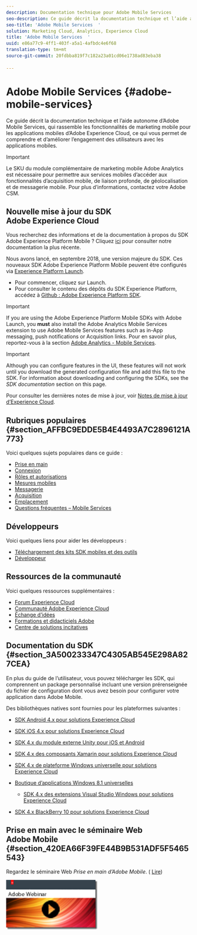 ```yaml
---
description: Documentation technique pour Adobe Mobile Services
seo-description: Ce guide décrit la documentation technique et l’aide autonome d’Adobe Mobile Services, qui rassemble les fonctionnalités de marketing mobile pour les applications mobiles d’Adobe Experience Cloud, ce qui vous permet de comprendre et d’améliorer l’engagement des utilisateurs avec les applications mobiles.
seo-title: 'Adobe Mobile Services  '
solution: Marketing Cloud, Analytics, Experience Cloud
title: 'Adobe Mobile Services  '
uuid: e86a77c9-4ff1-403f-a5a1-4afbdc4e6f68
translation-type: tm+mt
source-git-commit: 20fdbba819f7c182a23a01cd06e1738ad83eba38

---
```



# Adobe Mobile Services {#adobe-mobile-services}

Ce guide décrit la documentation technique et l’aide autonome d’Adobe Mobile Services, qui rassemble les fonctionnalités de marketing mobile pour les applications mobiles d’Adobe Experience Cloud, ce qui vous permet de comprendre et d’améliorer l’engagement des utilisateurs avec les applications mobiles.

>[!IMPORTANT]
>
>Le SKU du module complémentaire de marketing mobile Adobe Analytics est nécessaire pour permettre aux services mobiles d’accéder aux fonctionnalités d’acquisition mobile, de liaison profonde, de géolocalisation et de messagerie mobile. Pour plus d’informations, contactez votre Adobe CSM.

## Nouvelle mise à jour du SDK Adobe Experience Cloud

Vous recherchez des informations et de la documentation à propos du SDK Adobe Experience Platform Mobile ? Cliquez [ici](https://aep-sdks.gitbook.io/docs/) pour consulter notre documentation la plus récente.

Nous avons lancé, en septembre 2018, une version majeure du SDK. Ces nouveaux SDK Adobe Experience Platform Mobile peuvent être configurés via [Experience Platform Launch](https://www.adobe.com/experience-platform/launch.html).

* Pour commencer, cliquez sur Launch.
* Pour consulter le contenu des dépôts du SDK Experience Platform, accédez à [Github : Adobe Experience Platform SDK](https://github.com/Adobe-Marketing-Cloud/acp-sdks).

>[!IMPORTANT]
>
> If you are using the Adobe Experience Platform Mobile SDKs with Adobe Launch, you **must** also install the Adobe Analytics Mobile Services extension to use Adobe Mobile Services features such as in-App messaging, push notifications or Acquisition links. Pour en savoir plus, reportez-vous à la section [Adobe Analytics - Mobile Services](https://aep-sdks.gitbook.io/docs/using-mobile-extensions/adobe-analytics-mobile-services).

>[!IMPORTANT]
>
>Although you can configure features in the UI, these features will not work until you download the generated configuration file and add this file to the SDK. For information about downloading and configuring the SDKs, see the *SDK documentation* section on this page.

Pour consulter les dernières notes de mise à jour, voir [Notes de mise à jour d’Experience Cloud](https://docs.adobe.com/content/help/en/release-notes/experience-cloud/current.html).

## Rubriques populaires {#section_AFFBC9EDDE5B4E4493A7C2896121A773}

Voici quelques sujets populaires dans ce guide :

* [Prise en main](/help/using/gs/gs.md)
* [Connexion](/help/using/gs/gs-signin.md)
* [Rôles et autorisations](/help/using/gs/c-mob-roles-and-permissions.md)
* [Mesures mobiles](/help/using/gs/metrics/metrics.md)
* [Messagerie](/help/using/in-app-messaging/in-app-messaging.md)
* [Acquisition](/help/using/acquisition-main/acquisition-main.md)
* [Emplacement](/help/using/location/c-location-overview.md)
* [Questions fréquentes – Mobile Services](/help/using/faq-mobile.md)

## Développeurs

Voici quelques liens pour aider les développeurs :

* [Téléchargement des kits SDK mobiles et des outils](/help/using/c-manage-app-settings/c-mob-confg-app/t-config-analytics/download-sdk.md)
* [Développeur](https://marketing.adobe.com/resources/help/en_US/reference/developer.html)

## Ressources de la communauté

Voici quelques ressources supplémentaires :

* [Forum Experience Cloud](https://forums.adobe.com/community/experience-cloud)
* [Communauté Adobe Experience Cloud](https://helpx.adobe.com/marketing-cloud.html?promoid=KAWSE)
* [Échange d’idées](https://forums.adobe.com/community/experience-cloud/analytics-cloud/analytics)
* [Formations et didacticiels Adobe](https://helpx.adobe.com/learning.html?promoid=KAUDK)
* [Centre de solutions incitatives](https://www.adobe.com/marketing-cloud.html)

## Documentation du SDK {#section_3A500233347C4305AB545E298A827CEA}

En plus du guide de l’utilisateur, vous pouvez télécharger les SDK, qui comprennent un package personnalisé incluant une version prérenseignée du fichier de configuration dont vous avez besoin pour configurer votre application dans Adobe Mobile.

Des bibliothèques natives sont fournies pour les plateformes suivantes :

* [SDK Android 4.x pour solutions Experience Cloud](https://docs.adobe.com/content/help/en/mobile-services/android/overview.html)

* [SDK iOS 4.x pour solutions Experience Cloud](https://docs.adobe.com/content/help/en/mobile-services/ios/overview.html)

* [SDK 4.x du module externe Unity pour iOS et Android](https://docs.adobe.com/content/help/en/mobile-services/unity/get-started.html)

* [SDK 4.x des composants Xamarin pour solutions Experience Cloud](https://docs.adobe.com/content/help/en/mobile-services/xamarin/get-started.html)

* [SDK 4.x de plateforme Windows universelle pour solutions Experience Cloud](https://docs.adobe.com/content/help/en/mobile-services/universal-windows/overview.html)

* [Boutique d’applications Windows 8.1 universelles](https://docs.adobe.com/content/help/en/mobile-services/windows-universal-appstore/overview.html)

   * [SDK 4.x des extensions Visual Studio Windows pour solutions Experience Cloud](https://docs.adobe.com/content/help/en/mobile-services/windows-universal-appstore/win-vse-4x.html)

* [SDK 4.x BlackBerry 10 pour solutions Experience Cloud](https://docs.adobe.com/content/help/en/mobile-services/blackberry/overview.html)

## Prise en main avec le séminaire Web Adobe Mobile {#section_420EA66F39FE44B9B531ADF5F5465543}

Regardez le séminaire Web *Prise en main d’Adobe Mobile*. ( [Lire](https://adobe.ly/PsxCFn))

[  ![](assets/webinar.png) ](https://adobe.ly/PsxCFn)
